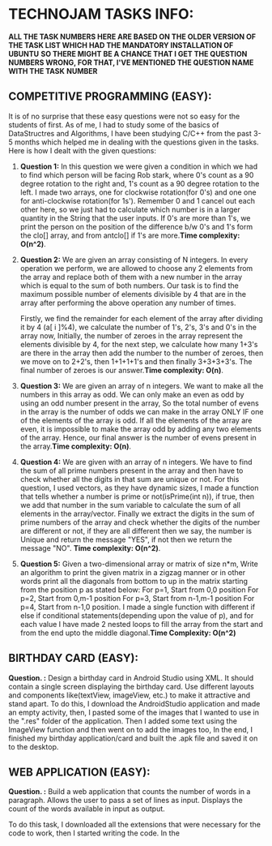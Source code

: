 # TECHNOJAM TASKS INFO:

**ALL THE TASK NUMBERS HERE ARE BASED ON THE OLDER VERSION OF THE TASK LIST WHICH HAD THE MANDATORY INSTALLATION OF UBUNTU**
**SO THERE MIGHT BE A CHANCE THAT I GET THE QUESTION NUMBERS WRONG, FOR THAT, I'VE MENTIONED THE QUESTION NAME WITH THE TASK**
**NUMBER**

## COMPETITIVE PROGRAMMING (EASY):
It is of no surprise that these easy questions were not so easy for the students of first. As of me, I had to study
some of the basics of DataStructres and Algorithms, I have been studying C/C++ from the past 3-5 months which helped
me in dealing with the questions given in the tasks. Here is how I dealt with the given questions:

1. **Question 1:** In this question we were given a condition in which we had to find which person will be facing 
Rob stark, where 0's count as a 90 degree rotation to the right and, 1's count as a 90 degree rotation to the left.
I made two arrays, one for clockwise rotation(for 0's) and one one for anti-clockwise rotation(for 1s'). Remember 
0 and 1 cancel out each other here, so we just had to calculate which number is in a larger quantity in the String 
that the user inputs. If 0's are more than 1's, we print the person on the position of the difference b/w 0's and 
1's form the clo[] array, and from antclo[] if 1's are more.**Time complexity: O(n^2)**.

2. **Question 2:** We are given an array consisting of N integers. In every operation we perform, we are allowed
to choose any 2 elements from the array and replace both of them with a new number in the array which is equal
to the sum of both numbers. Our task is to find the maximum possible number of elements divisible by 4 that are
in the array after performing the above operation any number of times.

    Firstly, we find the remainder for each element of the array after dividing it by 4 (a[ i ]%4), we calculate the
    number of 1's, 2's, 3's and 0's in the array now, Initially, the number of zeroes in the array represent the 
    elements divisible by 4, for the next step, we calculate how many 1+3's are there in the array then add the number
    to the number of zeroes, then we move on to 2+2's, then 1+1+1+1's and then finally 3+3+3+3's. The final number of 
    zeroes is our answer.**Time complexity: O(n)**.

3. **Question 3:** We are given an array of n integers. We want to make all the numbers in this array as odd. We
can only make an even as odd by using an odd number present in the array, So the total number of evens in the array
is the number of odds we can make in the array ONLY IF one of the elements of the array is odd. If all the elements
of the array are even, it is impossible to make the array odd by adding any two elements of the array. Hence, our
final answer is the number of evens present in the array.**Time complexity: O(n)**.

4. **Question 4:** We are given with an array of n integers. We have to find the sum of all prime numbers present
in the array and then have to check whether all the digits in that sum are unique or not. For this question, I used
vectors, as they have dynamic sizes, I made a function that tells whether a number is prime or not(isPrime(int n)),
if true, then we add that number in the sum variable to calculate the sum of all elements in the array/vector.
Finally we extract the digits in the sum of prime numbers of the array and check whether the digits of the number 
are different or not, if they are all different then we say, the number is Unique and return the message "YES", if
not then we return the message "NO". **Time complexity: O(n^2)**.

5. **Question 5:** Given a two-dimensional array or matrix of size n*m, Write an algorithm to print the given matrix
in a zigzag manner or in other words print all the diagonals from bottom to up in the matrix starting from the
position p as stated below: For p=1, Start from 0,0 position For p=2, Start from 0,m-1 position For p=3,
Start from n-1,m-1 position For p=4, Start from n-1,0 position. I made a single function with different if else if
conditional statements(depending upon the value of p), and for each value I have made 2 nested loops to fill the 
array from the start and from the end upto the middle diagonal.**Time Complexity: O(n^2)**

## BIRTHDAY CARD (EASY):

**Question. :** Design a birthday card in Android Studio using XML. ​It should contain a single screen displaying 
the birthday card. Use different layouts and components like(textView, imageView, etc.) to make it attractive and
stand apart.
To do this, I download the AndroidStudio application and made an empty activity, then, I pasted some of the images
that I wanted to use in the ".res" folder of the application. Then I added some text using the ImageView function
and then went on to add the images too, In the end, I finished my birthday application/card and built the .apk file
and saved it on to the desktop.

## WEB APPLICATION <HTML> (EASY):

**Question. :** Build a web application that counts the number of words in a paragraph. ​Allows the user to pass a set
of lines as input. ​Displays the count of the words available in input as output.

To do this task, I downloaded all the extensions that were necessary for the code to work, then I started writing the code.
In the <style> tag I wrote the code for the design of the text area and the button. I attached a function countwords() with 
the button which calculates the number of words in the paragraph. In the <script> tag, I wrote the function countwords() to
print the number of words in the alert box of the browser with .match(//g) function which made an array of words, and in the 
end I printed the length of that array with .length() function, which in the end is the number of words in the paragraph.
